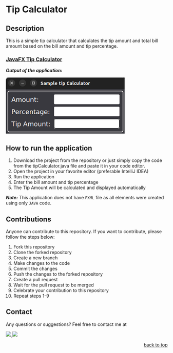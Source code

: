# Tip Calculator

## Description

This is a simple tip calculator that calculates the tip amount and total bill amount based on the bill amount and tip percentage.

### [JavaFX Tip Calculator](https://github.com/Alibakhshov/JavaFX/tree/master/src/main/java/main/javafx/TipCalculator)


***Output of the application:***

![img_2.png](https://github.com/Alibakhshov/JavaFX/blob/7e00fc2fef62e53f1b7fb85c51ffcea54c784e87/src/Pictures/img_2.png)


## How to run the application

1. Download the project from the repository or just simply copy the code from the tipCalculator.java file and paste it in your code editor.
2. Open the project in your favorite editor (preferable IntelliJ IDEA)
3. Run the application
4. Enter the bill amount and tip percentage
5. The Tip Amount will be calculated and displayed automatically

***Note:*** This application does not have `FXML` file as all elements were created using only `JAVA` code. 


## Contributions

Anyone can contribute to this repository. If you want to contribute, please follow the steps below:

1. Fork this repository
2. Clone the forked repository
3. Create a new branch
4. Make changes to the code
5. Commit the changes
6. Push the changes to the forked repository
7. Create a pull request
8. Wait for the pull request to be merged
9. Celebrate your contribution to this repository
10. Repeat steps 1-9

## Contact

Any questions or suggestions? Feel free to contact me at

<a href="https://www.linkedin.com/in/rauf-alibakhshov-6b5aa5210/">
    <img height="40" src="https://cdn2.iconfinder.com/data/icons/social-icon-3/512/social_style_3_in-306.png"/>
</a>

<a href="https://open.spotify.com/playlist/7KmIUNWrK8wEHfQcQfFrQ1?si=0e2d44043b5a40a4">
    <img height="40" src="https://cdn4.iconfinder.com/data/icons/logos-and-brands/512/315_Spotify_logo-128.png"/>
</a>


<p align="right"><a href="#top">back to top</a></p>
